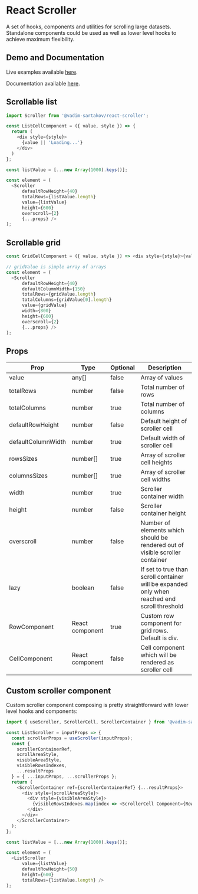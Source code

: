 # React Scroller

A set of hooks, components and utilities for scrolling large datasets. Standalone components could be used as well as lower level hooks to achieve maximum flexibility.


## Demo and Documentation
Live examples available [here](https://vadim-sartakov.github.io/react-scroller/docs/storybook/).

Documentation available [here](https://vadim-sartakov.github.io/react-scroller/docs/docs/).

## Scrollable list
```javascript
import Scroller from '@vadim-sartakov/react-scroller';

const ListCellComponent = ({ value, style }) => {
  return (
    <div style={style}>
      {value || 'Loading...'}
    </div>
  )
};

const listValue = [...new Array(1000).keys()];

const element = (
  <Scroller
      defaultRowHeight={40}
      totalRows={listValue.length}
      value={listValue}
      height={600}
      overscroll={2}
      {...props} />
);
```

## Scrollable grid
```javascript
const GridCellComponent = ({ value, style }) => <div style={style}>{value}</div>;

// gridValue is simple array of arrays
const element = (
  <Scroller
      defaultRowHeight={40}
      defaultColumnWidth={150}
      totalRows={gridValue.length}
      totalColumns={gridValue[0].length}
      value={gridValue}
      width={800}
      height={600}
      overscroll={2}
      {...props} />
);
```

## Props

|Prop|Type|Optional|Description
|---|---|---|---
|value|any[]|false|Array of values
|totalRows|number|false|Total number of rows
|totalColumns|number|true|Total number of columns
|defaultRowHeight|number|false|Default height of scroller cell
|defaultColumnWidth|number|true|Default width of scroller cell
|rowsSizes|number[]|true|Array of scroller cell heights
|columnsSizes|number[]|true|Array of scroller cell widths
|width|number|true|Scroller container width
|height|number|false|Scroller container height
|overscroll|number|false|Number of elements which should be rendered out of visible scroller container
|lazy|boolean|false|If set to true than scroll container will be expanded only when reached end scroll threshold
|RowComponent|React component|true|Custom row component for grid rows. Default is div.
|CellComponent|React component|false|Cell component which will be rendered as scroller cell

## Custom scroller component

Custom scroller component composing is pretty straightforward with lower level hooks and components:

```javascript
import { useScroller, ScrollerCell, ScrollerContainer } from '@vadim-sartakov/react-scroller';

const ListScroller = inputProps => {
  const scrollerProps = useScroller(inputProps);
  const {
    scrollerContainerRef,
    scrollAreaStyle,
    visibleAreaStyle,
    visibleRowsIndexes,
    ...resultProps
  } = { ...inputProps, ...scrollerProps };
  return (
    <ScrollerContainer ref={scrollerContainerRef} {...resultProps}>
      <div style={scrollAreaStyle}>
        <div style={visibleAreaStyle}>
          {visibleRowsIndexes.map(index => <ScrollerCell Component={RowComponent} key={index} rowIndex={index} />)}
        </div>
      </div>
    </ScrollerContainer>
  );
};

const listValue = [...new Array(1000).keys()];

const element = (
  <ListScroller
      value={listValue}
      defaultRowHeight={50}
      height={600}
      totalRows={listValue.length} />
);

```